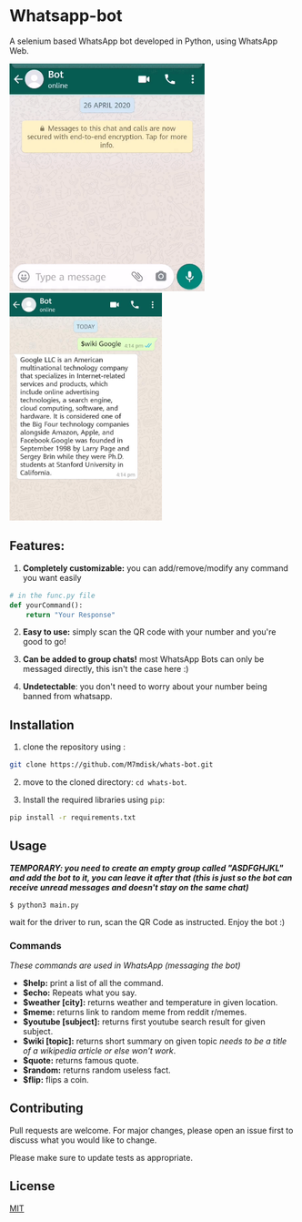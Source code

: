 # Whatsapp-bot

A selenium based WhatsApp bot developed in Python, using WhatsApp Web.

<img src="img/Prev.gif" height="400" /> <img src="img/Prev.png" height="400" />

## Features:

1. **Completely customizable:** you can add/remove/modify any command you want easily
```python
# in the func.py file
def yourCommand():
    return "Your Response"
```
2. **Easy to use:** simply scan the QR code with your number and you're good to go!

3. **Can be added to group chats!** most WhatsApp Bots can only be messaged directly, this isn't the case here :) 

4. **Undetectable**: you don't need to worry about your number being banned from whatsapp.
## Installation

1. clone the repository using :
```bash
git clone https://github.com/M7mdisk/whats-bot.git
```
2. move to the cloned directory: `cd whats-bot`.

3. Install the required libraries using `pip`:
```bash
pip install -r requirements.txt
```
## Usage
_**TEMPORARY: you need to create an empty group called "ASDFGHJKL" and add the bot to it, you can leave it after that (this is just so the bot can receive unread messages and doesn't stay on the same chat)**_
```
$ python3 main.py
```
wait for the driver to run, scan the QR Code as instructed.
Enjoy the bot :)

### Commands
*These commands are used in WhatsApp (messaging the bot)*
* **$help:** print a list of all the command.
* **$echo:** Repeats what you say.
* **$weather [city]:** returns weather and temperature in given location.
* **$meme:** returns link to random meme from reddit r/memes.
* **$youtube [subject]:** returns first youtube search result for given subject.
* **$wiki [topic]:** returns short summary on given topic _needs to be a title of a wikipedia article or else won't work_.
* **$quote:** returns famous quote.
* **$random:** returns random useless fact.
* **$flip:** flips a coin.

## Contributing
Pull requests are welcome. For major changes, please open an issue first to discuss what you would like to change.

Please make sure to update tests as appropriate.

## License
[MIT](https://choosealicense.com/licenses/mit/)

